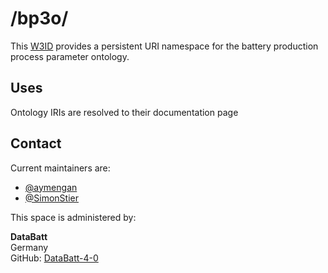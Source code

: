 # /bp3o/
This [W3ID](https://w3id.org/bp3o) provides a persistent URI namespace for the battery production process parameter ontology.

## Uses
Ontology IRIs are resolved to their documentation page

## Contact
Current maintainers are:
* [@aymengan](https://github.com/aymengan)
* [@SimonStier](https://github.com/SimonStier)

This space is administered by:  

**DataBatt**   
Germany  
GitHub: [DataBatt-4-0](https://github.com/DataBatt-4-0)
